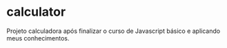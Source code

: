 # calculator
 Projeto calculadora após finalizar o curso de Javascript básico e aplicando meus conhecimentos.
